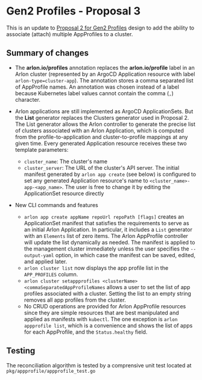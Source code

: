 # Gen2 Profiles - Proposal 3

This is an update to [Proposal 2 for Gen2 Profiles](gen2_profiles_proposal_2.md) design
to add the ability to associate (attach) multiple AppProfiles to a cluster.

## Summary of changes

* The **arlon.io/profiles** annotation replaces the **arlon.io/profile** label
  in an Arlon cluster (represented by an ArgoCD Application resource with label
  `arlon-type=cluster-app`). The annotation stores a comma separated list of
  AppProfile names. An annotation was chosen instead of a label because
  Kubernetes label values cannot contain the comma (`,`) character.

* Arlon applications are still implemented as ArgoCD ApplicationSets.
  But the **List** generator replaces the Clusters generator used in Proposal 2.
  The List generator allows the Arlon controller to generate the precise
  list of clusters associated with an Arlon Application, which is computed from
  the profile-to-application and cluster-to-profile mappings at any given time.
  Every generated Application resource receives these two template parameters:
  * `cluster_name`: The cluster's name
  * `cluster_server`: The URL of the cluster's API server.
  The initial manifest generated by `arlon app create` (see below) is configured
  to set any generated Application resource's name to `<cluster_name>-app-<app_name>`.
  The user is free to change it by editing the ApplicationSet resource directly

* New CLI commands and features
  * `arlon app create appName repoUrl repoPath [flags]` creates an ApplicationSet
     manifest that satisfies the requirements to serve as an initial Arlon Application.
     In particular, it includes a `List` generator with an `Elements` list of zero items.
     The Arlon AppProfile controller will update the list dynamically as needed.
     The manifest is applied to the management cluster immediately unless the user
     specifies the `--output-yaml` option, in which case the manifest can be saved,
     edited, and applied later.
  * `arlon cluster list` now displays the app profile list in the `APP_PROFILES` column.
  * `arlon cluster setappprofiles <clusterName> <commaSeparatedAppProfileNames` allows
     a user to set the list of app profiles associated with a cluster. Setting the
     list to an empty string removes all app profiles from the cluster.
  * No CRUD operations are provided for Arlon AppProfile resources since they are simple
    resources that are best manipulated and applied as manifests with `kubectl`.
    The one exception is `arlon appprofile list`, which is a convenience and shows
    the list of apps for each AppProfile, and the `Status.healthy` field.

## Testing

The reconciliation algorithm is tested by a comprensive unit test located at `pkg/appprofile/appprofile_test.go`
